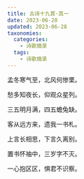 ```yaml
---
title: 古诗十九首·其一
date: 2023-06-28
updated: 2023-06-28
taxonomies:
  categories:
    - 诗歌摘录
  tags:
    - 诗歌摘录
---
```



孟冬寒气至，北风何惨栗。

愁多知夜长，仰观众星列。

三五明月满，四五蟾兔缺。

客从远方来，遗我一书札。

上言长相思，下言久离别。

置书怀袖中，三岁字不灭。

一心抱区区，惧君不识察。



